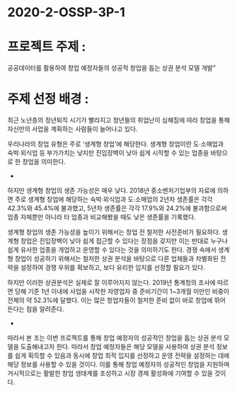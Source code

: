 # 2020-2-OSSP-3P-1

# 프로젝트 주제 : 

공공데이터를 활용하여 창업 예정자들의 성공적 창업을 돕는 상권 분석 모델 개발”

# 주제 선정 배경 : 

최근 노년층의 정년퇴직 시기가 빨라지고 청년들의 취업난이 심해짐에 따라 창업을 통해 자신만의 사업을 계획하는 사람들이 늘어나고 있다.

우리나라의 창업 유형은 주로 ‘생계형 창업’에 해당한다. 
생계형 창업이란 도∙소매업과 숙박∙외식업 등 부가가치는 낮지만 진입장벽이 낮아 쉽게 시작할 수 있는 업종을 바탕으로 한 창업을 의미한다. 

-

하지만 생계형 창업의 생존 가능성은 매우 낮다. 2018년 중소벤처기업부의 자료에 의하면 주로 생계형 창업에 해당하는 숙박∙외식업과 도∙소매업의 2년차 생존률은 각각 42.3%와 45.4%에 불과했고, 5년차 생존률은 각각 17.9%와 24.2%에 불과함으로써 업종 자체뿐만 아니라 타 업종과 비교해봤을 때도 낮은 생존률을 기록했다. 

생계형 창업의 생존 가능성을 높이기 위해서는 창업 전 철저한 사전준비가 필요하다. 생계형 창업은 진입장벽이 낮아 쉽게 접근할 수 있다는 장점을 갖지만 이는 반대로 누구나 쉽게 유사한 업종을 개업하고 운영할 수 있다는 것을 의미하기도 한다. 경쟁 속에서 생계형 창업이 성공하기 위해서는 철저한 상권 분석을 바탕으로 다른 업체들과 차별화된 전략을 설정하여 경쟁 우위를 확보하고, 보다 유리한 입지를 선정할 필요가 있다. 

하지만 이러한 상권분석은 실제로 잘 이루어지지 않는다. 2019년 통계청의 조사에 따르면 당해 기준 1년 이내에 사업을 시작한 자영업자 중 준비기간이 1~3개월 미만인 비중이 전체의 약 52.3%에 달했다. 이는 많은 창업자들이 철저한 준비 없이 바로 창업에 뛰어든다는 점을 알려준다.

-

따라서 본 조는 이번 프로젝트를 통해 창업 예정자의 성공적인 창업을 돕는 상권 분석 모델을 도출해내고자 한다. 
따라서 창업 예정자들은 해당 모델을 사용하여 상권 분석 정보를 쉽게 획득할 수 있음과 동시에 창업 최적 입지를 선정하고 운영 전략을 설정하는 데에 해당 정보를 사용할 수 있을 것이다. 
이를 통해 창업 예정자의 성공적인 창업을 지원하며 거시적으로는 활발한 창업 생태계를 조성하고 시장 경제 활성화에 기여할 수 있을 것이다.

